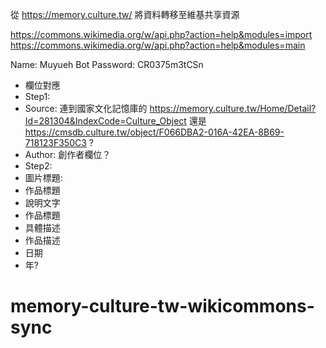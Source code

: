從 https://memory.culture.tw/ 將資料轉移至維基共享資源

https://commons.wikimedia.org/w/api.php?action=help&modules=import
https://commons.wikimedia.org/w/api.php?action=help&modules=main

Name: Muyueh Bot
Password: CR0375m3tCSn

- 欄位對應
 - Step1:
  - Source: 連到國家文化記憶庫的 https://memory.culture.tw/Home/Detail?Id=281304&IndexCode=Culture_Object 還是 https://cmsdb.culture.tw/object/F066DBA2-016A-42EA-8B69-718123F350C3 ?
  - Author: 創作者欄位？
 - Step2:
  - 圖片標題:
   - 作品標題
  - 說明文字
   - 作品標題
  - 具體描述
   - 作品描述
  - 日期
   - 年?

# memory-culture-tw-wikicommons-sync
